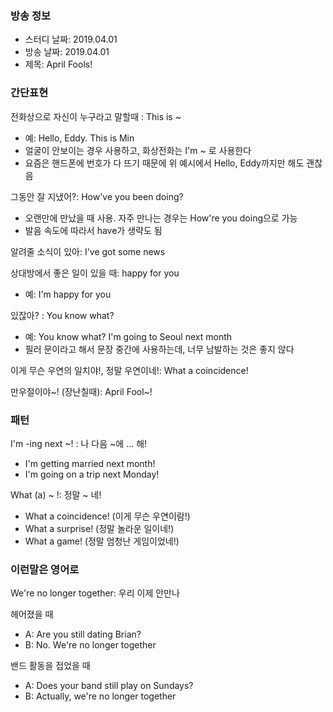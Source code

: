 ### 방송 정보
- 스터디 날짜: 2019.04.01
- 방송 날짜: 2019.04.01
- 제목: April Fools!

### 간단표현
전화상으로 자신이 누구라고 말할때 : This is ~
- 예: Hello, Eddy. This is Min
- 얼굴이 안보이는 경우 사용하고, 화상전화는 I'm ~ 로 사용한다
- 요즘은 핸드폰에 번호가 다 뜨기 때문에 위 예시에서 Hello, Eddy까지만 해도 괜찮음

그동안 잘 지냈어?: How've you been doing? 
- 오랜만에 만났을 때 사용. 자주 만나는 경우는 How're you doing으로 가능
- 발음 속도에 따라서 have가 생략도 됨

알려줄 소식이 있아: I've got some news

상대방에서 좋은 일이 있을 때: happy for you
- 예: I'm happy for you

있잖아? : You know what? 
- 예: You know what? I'm going to Seoul next month
- 필러 문이라고 해서 문장 중간에 사용하는데, 너무 남발하는 것은 좋지 않다

이게 무슨 우연의 일치야!, 정말 우연이네!: What a coincidence!

만우절이야~! (장난칠때): April Fool~!


### 패턴
I'm -ing next ~! : 나 다음 ~에 ... 해!
- I'm getting married next month!
- I'm going on a trip next Monday!

What (a) ~ !: 정말 ~ 네!
- What a coincidence! (이게 무슨 우연이람!)
- What a surprise! (정말 놀라운 일이네!)
- What a game! (정말 엄청난 게임이었네!)

### 이런말은 영어로
We're no longer together: 우리 이제 안만나

헤어졌을 때
- A: Are you still dating Brian?
- B: No. We're no longer together

밴드 활동을 접었을 때
- A: Does your band still play on Sundays?
- B: Actually, we're no longer together